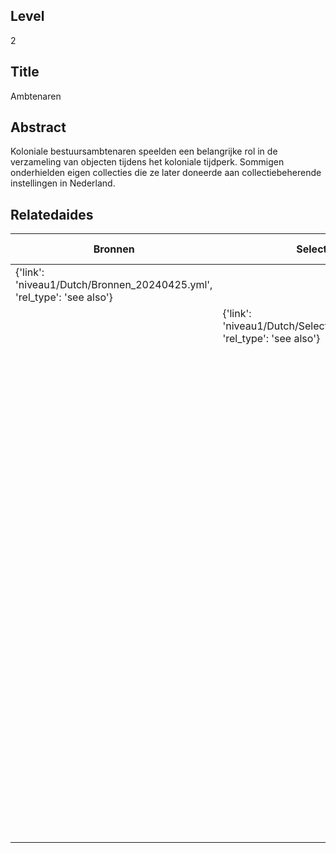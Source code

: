 ## Level
2
## Title
Ambtenaren
## Abstract
Koloniale bestuursambtenaren speelden een belangrijke rol in de verzameling van objecten tijdens het koloniale tijdperk. Sommigen onderhielden eigen collecties die ze later doneerde aan collectiebeherende instellingen in Nederland.
## Relatedaides
| Bronnen | Selecteren En Afbakenen | Leger En Marine | Wetenschap | Handel | Koninklijk Bataviaasch Genootschap Van Kunsten En Wetenschappen | Koninklijk Instituut Voor Taal , Land  En Volkenkunde | Koninklijk Kabinet Van Zeldzaamheden | Wereldmuseum Amsterdam | Wereldmuseum Leiden | Wereldmuseum Rotterdam | Rijksmuseum Amsterdam | C.G.C. Reinwardt | Museum Nusantara |
| --- | --- | --- | --- | --- | --- | --- | --- | --- | --- | --- | --- | --- | --- |
| {'link': 'niveau1/Dutch/Bronnen_20240425.yml', 'rel_type': 'see also'} |  |  |  |  |  |  |  |  |  |  |  |  |  |
|  | {'link': 'niveau1/Dutch/SelecterenEnAfbakenen_20240425.yml', 'rel_type': 'see also'} |  |  |  |  |  |  |  |  |  |  |  |  |
|  |  | {'link': 'niveau2/Dutch/LegerEnMarine_20240326.yml', 'rel_type': 'see also'} |  |  |  |  |  |  |  |  |  |  |  |
|  |  |  | {'link': 'niveau2/Dutch/Science_20240814.yml', 'rel_type': 'see also'} |  |  |  |  |  |  |  |  |  |  |
|  |  |  |  | {'link': 'niveau2/Dutch/Trade_20240326.yml', 'rel_type': 'see also'} |  |  |  |  |  |  |  |  |  |
|  |  |  |  |  | {'link': 'niveau3/Dutch/BGKW_20240827.yml', 'rel_type': 'see also'} |  |  |  |  |  |  |  |  |
|  |  |  |  |  |  | {'link': 'niveau3/Dutch/KITLV_20240704.yml', 'rel_type': 'see also'} |  |  |  |  |  |  |  |
|  |  |  |  |  |  |  | {'link': 'niveau3/Dutch/KKZ_20240313.yml', 'rel_type': 'see also'} |  |  |  |  |  |  |
|  |  |  |  |  |  |  |  | {'link': 'niveau3/Dutch/WMAmsterdam_20240711.yml', 'rel_type': 'see also'} |  |  |  |  |  |
|  |  |  |  |  |  |  |  |  | {'link': 'niveau3/Dutch/WMLeiden_20240327.yml', 'rel_type': 'see also'} |  |  |  |  |
|  |  |  |  |  |  |  |  |  |  | {'link': 'niveau3/Dutch/WMRotterdam_20240822.yml', 'rel_type': 'see also'} |  |  |  |
|  |  |  |  |  |  |  |  |  |  |  | {'link': 'niveau3/Dutch/RijksmuseumAmsterdam_20241006.yml', 'rel_type': 'see also'} |  |  |
|  |  |  |  |  |  |  |  |  |  |  |  | {'link': 'niveau3/Dutch/Reinwardt_20241217.yml', 'rel_type': 'see also'} |  |
|  |  |  |  |  |  |  |  |  |  |  |  |  | {'link': 'niveau3/Dutch/MNusantara_20250130.yml', 'rel_type': 'see also'} |
